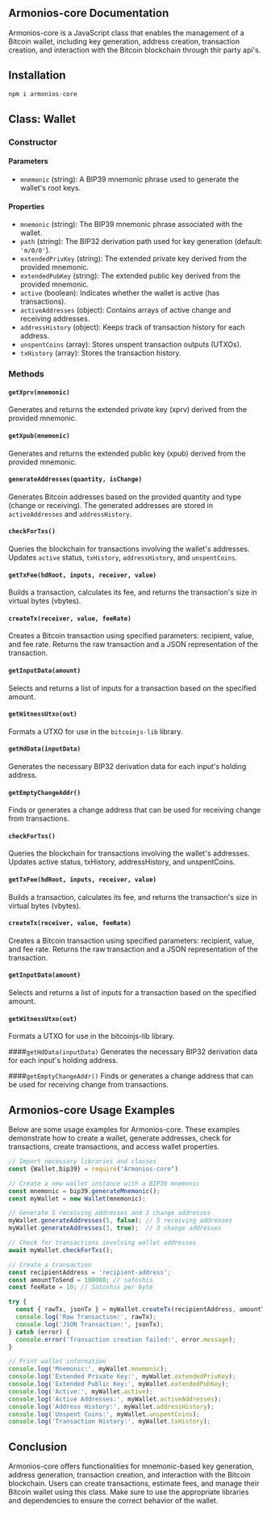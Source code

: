 ## Armonios-core Documentation

Armonios-core is a JavaScript class that enables the management of a Bitcoin wallet, including key generation, address creation, transaction creation, and interaction with the Bitcoin blockchain through thir party api's.

## Installation

```javascript
npm i armonios-core
```

## Class: Wallet

### Constructor

#### Parameters

- `mnemonic` (string): A BIP39 mnemonic phrase used to generate the wallet's root keys.

#### Properties

- `mnemonic` (string): The BIP39 mnemonic phrase associated with the wallet.
- `path` (string): The BIP32 derivation path used for key generation (default: `'m/0/0'`).
- `extendedPrivKey` (string): The extended private key derived from the provided mnemonic.
- `extendedPubKey` (string): The extended public key derived from the provided mnemonic.
- `active` (boolean): Indicates whether the wallet is active (has transactions).
- `activeAddresses` (object): Contains arrays of active change and receiving addresses.
- `addressHistory` (object): Keeps track of transaction history for each address.
- `unspentCoins` (array): Stores unspent transaction outputs (UTXOs).
- `txHistory` (array): Stores the transaction history.

### Methods

#### `getXprv(mnemonic)`

Generates and returns the extended private key (xprv) derived from the provided mnemonic.

#### `getXpub(mnemonic)`

Generates and returns the extended public key (xpub) derived from the provided mnemonic.

#### `generateAddresses(quantity, isChange)`

Generates Bitcoin addresses based on the provided quantity and type (change or receiving). The generated addresses are stored in `activeAddresses` and `addressHistory`.

#### `checkForTxs()`

Queries the blockchain for transactions involving the wallet's addresses. Updates `active` status, `txHistory`, `addressHistory`, and `unspentCoins`.

#### `getTxFee(hdRoot, inputs, receiver, value)`

Builds a transaction, calculates its fee, and returns the transaction's size in virtual bytes (vbytes).

#### `createTx(receiver, value, feeRate)`

Creates a Bitcoin transaction using specified parameters: recipient, value, and fee rate. Returns the raw transaction and a JSON representation of the transaction.

#### `getInputData(amount)`

Selects and returns a list of inputs for a transaction based on the specified amount.

#### `getWitnessUtxo(out)`

Formats a UTXO for use in the `bitcoinjs-lib` library.

#### `getHdData(inputData)`

Generates the necessary BIP32 derivation data for each input's holding address.

#### `getEmptyChangeAddr()`

Finds or generates a change address that can be used for receiving change from transactions.

#### `checkForTxs()`
Queries the blockchain for transactions involving the wallet's addresses. Updates active status, txHistory, addressHistory, and unspentCoins.

#### `getTxFee(hdRoot, inputs, receiver, value)`
Builds a transaction, calculates its fee, and returns the transaction's size in virtual bytes (vbytes).

#### `createTx(receiver, value, feeRate)`
Creates a Bitcoin transaction using specified parameters: recipient, value, and fee rate. Returns the raw transaction and a JSON representation of the transaction.

#### `getInputData(amount)`
Selects and returns a list of inputs for a transaction based on the specified amount.

#### `getWitnessUtxo(out)`
Formats a UTXO for use in the bitcoinjs-lib library.

####`getHdData(inputData)`
Generates the necessary BIP32 derivation data for each input's holding address.

####`getEmptyChangeAddr()`
Finds or generates a change address that can be used for receiving change from transactions.

## Armonios-core Usage Examples

Below are some usage examples for Armonios-core. These examples demonstrate how to create a wallet, generate addresses, check for transactions, create transactions, and access wallet properties.


```javascript
// Import necessary libraries and classes
const {Wallet,bip39} = require("Armonios-core")

// Create a new wallet instance with a BIP39 mnemonic
const mnemonic = bip39.generateMnemonic();
const myWallet = new Wallet(mnemonic);

// Generate 5 receiving addresses and 3 change addresses
myWallet.generateAddresses(5, false); // 5 receiving addresses
myWallet.generateAddresses(3, true);  // 3 change addresses

// Check for transactions involving wallet addresses
await myWallet.checkForTxs();

// Create a transaction
const recipientAddress = 'recipient-address';
const amountToSend = 100000; // satoshis
const feeRate = 10; // Satoshis per byte

try {
  const { rawTx, jsonTx } = myWallet.createTx(recipientAddress, amountToSend, feeRate);
  console.log('Raw Transaction:', rawTx);
  console.log('JSON Transaction:', jsonTx);
} catch (error) {
  console.error('Transaction creation failed:', error.message);
}

// Print wallet information
console.log('Mnemonic:', myWallet.mnemonic);
console.log('Extended Private Key:', myWallet.extendedPrivKey);
console.log('Extended Public Key:', myWallet.extendedPubKey);
console.log('Active:', myWallet.active);
console.log('Active Addresses:', myWallet.activeAddresses);
console.log('Address History:', myWallet.addressHistory);
console.log('Unspent Coins:', myWallet.unspentCoins);
console.log('Transaction History:', myWallet.txHistory);
```
## Conclusion

Armonios-core offers functionalities for mnemonic-based key generation, address generation, transaction creation, and interaction with the Bitcoin blockchain. Users can create transactions, estimate fees, and manage their Bitcoin wallet using this class. Make sure to use the appropriate libraries and dependencies to ensure the correct behavior of the wallet.
